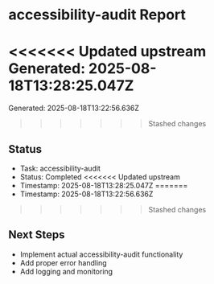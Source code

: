 # accessibility-audit Report

<<<<<<< Updated upstream
Generated: 2025-08-18T13:28:25.047Z
=======
Generated: 2025-08-18T13:22:56.636Z
>>>>>>> Stashed changes

## Status
- Task: accessibility-audit
- Status: Completed
<<<<<<< Updated upstream
- Timestamp: 2025-08-18T13:28:25.047Z
=======
- Timestamp: 2025-08-18T13:22:56.636Z
>>>>>>> Stashed changes

## Next Steps
- Implement actual accessibility-audit functionality
- Add proper error handling
- Add logging and monitoring
